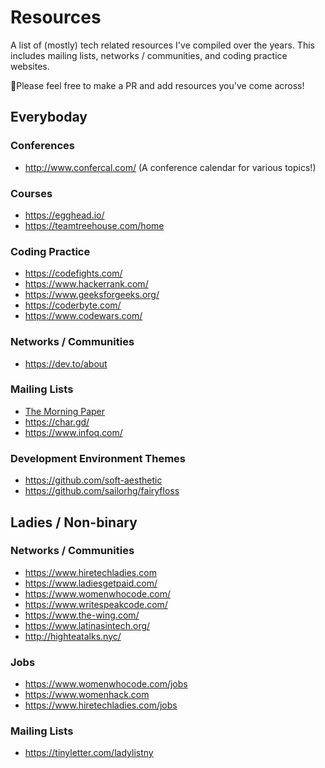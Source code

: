 # Resources

A list of (mostly) tech related resources I've compiled over the years. This includes mailing lists, networks / communities, and coding practice websites.

🌟Please feel free to make a PR and add resources you've come across!

## Everyboday

### Conferences

- http://www.confercal.com/ (A conference calendar for various topics!)

### Courses

- https://egghead.io/
- https://teamtreehouse.com/home

### Coding Practice

- https://codefights.com/
- https://www.hackerrank.com/
- https://www.geeksforgeeks.org/
- https://coderbyte.com/
- https://www.codewars.com/

### Networks / Communities

- https://dev.to/about

### Mailing Lists

- [The Morning Paper](https://blog.acolyer.org/email-subs/)
- https://char.gd/
- https://www.infoq.com/

### Development Environment Themes

- https://github.com/soft-aesthetic
- https://github.com/sailorhg/fairyfloss

## Ladies / Non-binary

### Networks / Communities

- https://www.hiretechladies.com
- https://www.ladiesgetpaid.com/
- https://www.womenwhocode.com/
- https://www.writespeakcode.com/
- https://www.the-wing.com/
- https://www.latinasintech.org/
- http://highteatalks.nyc/

### Jobs

- https://www.womenwhocode.com/jobs
- https://www.womenhack.com
- https://www.hiretechladies.com/jobs

### Mailing Lists

- https://tinyletter.com/ladylistny
